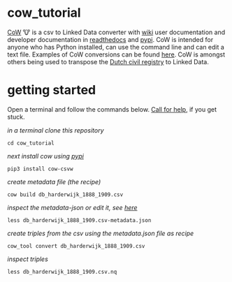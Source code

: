 # cow_tutorial
[CoW](https://github.com/CLARIAH/COW) :cow: is a csv to Linked Data converter with [wiki](https://github.com/clariah/cow/wiki) user documentation and developer documentation in [readthedocs](https://csvw-converter.readthedocs.io/en/latest/) and [pypi](https://pypi.org/project/cow-csvw/). 
CoW is intended for anyone who has Python installed, can use the command line and can edit a text file. Examples of CoW conversions can be found [here](https://github.com/CLARIAH/wp4-cow-conversions). CoW is amongst others being used to transpose the [Dutch civil registry](https://repository.ubn.ru.nl/bitstream/handle/2066/225728/225728pub.pdf?sequence=1) to Linked Data.

# getting started
Open a terminal and follow the commands below. [Call for help](https://github.com/CLARIAH/COW/issues/new), if you get stuck.


_in a terminal clone this repository_
```git clone https://github.com/rlzijdeman/cow_tutorial.git
cd cow_tutorial
```

_next install cow using [pypi](https://pypi.org/project/cow-csvw/)_
```
pip3 install cow-csvw
```

_create metadata file (the recipe)_
```
cow build db_harderwijk_1888_1909.csv
```

_inspect the metadata-json or edit it, see [here](https://github.com/clariah/cow/wiki)_
```
less db_harderwijk_1888_1909.csv-metadata.json
```

_create triples from the csv using the metadata.json file as recipe_
```
cow_tool convert db_harderwijk_1888_1909.csv
```

_inspect triples_
```
less db_harderwijk_1888_1909.csv.nq
```
